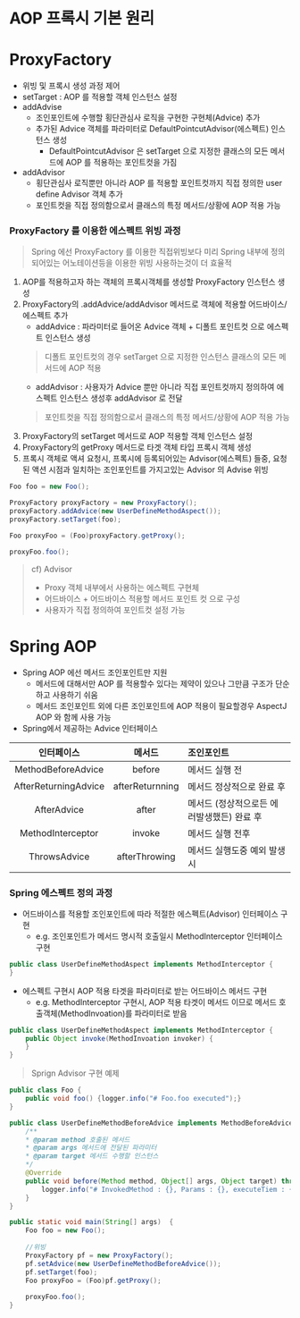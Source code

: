 # AOP 프록시 기본 원리
# ProxyFactory
* 위빙 및 프록시 생성 과정 제어
* setTarget : AOP 를 적용할 객체 인스턴스 설정
* addAdvise
	* 조인포인트에 수행할 횡단관심사 로직을 구현한 구현체(Advice) 추가
	* 추가된 Advice 객체를 파라미터로 DefaultPointcutAdvisor(에스펙트) 인스턴스 생성
		* DefaultPointcutAdvisor 은 setTarget 으로 지정한 클래스의 모든 메서드에 AOP 를 적용하는 포인트컷을 가짐	
* addAdvisor
	* 횡단관심사 로직뿐만 아니라 AOP 를 적용할 포인트컷까지 직접 정의한 user define Advisor 객체 추가 
	* 포인트컷을 직접 정의함으로서 클래스의 특정 메서드/상황에 AOP 적용 가능
	
### ProxyFactory 를 이용한 에스펙트 위빙 과정
> Spring 에선 ProxyFactory 를 이용한 직접위빙보다 미리 Spring 내부에 정의되어있는 어노테이션등을 이용한 위빙 사용하는것이 더 효율적
1. AOP를 적용하고자 하는 객체의 프록시객체를 생성할 ProxyFactory 인스턴스 생성
2. ProxyFactory의 .addAdvice/addAdvisor 메서드로 객체에 적용할 어드바이스/에스펙트 추가
	* addAdvice : 파라미터로 들어온 Advice 객체 + 디폴트 포인트컷 으로 에스펙트 인스턴스 생성
	> 디폴트 포인트컷의 경우 setTarget 으로 지정한 인스턴스 클래스의 모든 메서드에 AOP 적용
	* addAdvisor : 사용자가 Advice 뿐만 아니라 직접 포인트컷까지 정의하여 에스펙트 인스턴스 생성후 addAdvisor 로 전달
	> 포인트컷을 직접 정의함으로서 클래스의 특정 메서드/상황에 AOP 적용 가능
3. ProxyFactory의 setTarget 메서드로 AOP 적용할 객체 인스턴스 설정
4. ProxyFactory의 getProxy 메서드로 타겟 객체 타입 프록시 객체 생성
5. 프록시 객체로 액셔 요청시, 프록시에 등록되어있는 Advisor(에스펙트) 들중, 요청된 액션 시점과 일치하는 조인포인트를 가지고있는 Advisor 의 Advise 위빙 

```java
Foo foo = new Foo();

ProxyFactory proxyFactory = new ProxyFactory();
proxyFactory.addAdvice(new UserDefineMethodAspect());
proxyFactory.setTarget(foo);

Foo proxyFoo = (Foo)proxyFactory.getProxy();

proxyFoo.foo();
```

> cf) Advisor
> * Proxy 객체 내부에서 사용하는 에스펙트 구현체
> * 어드바이스 + 어드바이스 적용할 메서드 포인트 컷 으로 구성
> * 사용자가 직접 정의하여 포인트컷 설정 가능

# Spring AOP
* Spring AOP 에선 메서드 조인포인트만 지원
	* 메서드에 대해서만 AOP 를 적용할수 있다는 제약이 있으나 그만큼 구조가 단순하고 사용하기 쉬움
	* 메서드 조인포인트 외에 다른 조인포인트에 AOP 적용이 필요할경우 AspectJ AOP 와 함께 사용 가능
* Spring에서 제공하는 Advice 인터페이스

| 인터페이스 | 메서드 | 조인포인트 |
|:---------:|:-------:|:-----------|
| MethodBeforeAdvice | before | 메서드 실행 전 |
| AfterReturningAdvice | afterReturnning |  메서드 정상적으로 완료 후 |
| AfterAdvice | after | 메서드 (정상적으로든 에러발생했든) 완료 후 |
| MethodInterceptor | invoke | 메서드 실행 전후 |
| ThrowsAdvice | afterThrowing | 메서드 실행도중 예외 발생시 |

### Spring 에스펙트 정의 과정
* 어드바이스를 적용할 조인포인트에 따라 적절한 에스펙트(Advisor) 인터페이스 구현
	* e.g. 조인포인트가 메서드 명시적 호출일시 MethodInterceptor 인터페이스 구현
```java
public class UserDefineMethodAspect implements MethodInterceptor {
}
```

* 에스펙트 구현시 AOP 적용 타겟을 파라미터로 받는 어드바이스 메서드 구현
	* e.g. MethodInterceptor 구현시, AOP 적용 타겟이 메서드 이므로 메서드 호출객체(MethodInvoation)를 파라미터로 받음
```java
public class UserDefineMethodAspect implements MethodInterceptor {
	public Object invoke(MethodInvoation invoker) {
	}
}
```

> Sprign Advisor 구현 예제
```java
public class Foo {
	public void foo() {logger.info("# Foo.foo executed");}
}

public class UserDefineMethodBeforeAdvice implements MethodBeforeAdvice {
	/**
	* @param method 호출된 메서드 
	* @param args 메서드에 전달된 파라미터
	* @param target 메서드 수행할 인스턴스
	*/
	@Override
	public void before(Method method, Object[] args, Object target) throws Throwable{
		logger.info("# InvokedMethod : {}, Params : {}, executeTiem : {}", method.getName(), args, LocalDateTIme.now());
	}
}

public static void main(String[] args)  {
	Foo foo = new Foo();
	
	//위빙
	ProxyFactory pf = new ProxyFactory();
	pf.setAdvice(new UserDefineMethodBeforeAdvice());
	pf.setTarget(foo);
	Foo proxyFoo = (Foo)pf.getProxy();
	
	proxyFoo.foo();
}
```

